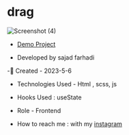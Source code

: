 # drag

![Screenshot (4)](https://user-images.githubusercontent.com/122044544/236613429-ff0db335-7e74-429a-8366-c08345cbdfdd.png)

- [Demo Project](https://sajadfarhadi-web.github.io/drag//)

- Developed by sajad farhadi

-🦉 Created - 2023-5-6

- Technologies Used - Html , scss, js 

- Hooks Used : useState 

- Role - Frontend

- How to reach me : with my [instagram](https://instagram.com/sajad.farhadi_web) 

